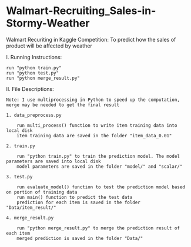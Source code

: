 # Walmart-Recruiting_Sales-in-Stormy-Weather
Walmart Recuriting in Kaggle Competition: To predict how the sales of product will be affected by weather

I. Running Instructions:

	run "python train.py"
	run "python test.py"
	run "python merge_result.py"

II. File Descriptions:

	Note: I use multiprocessing in Python to speed up the computation, merge may be needed to get the final result

	1. data_preprocess.py

		run multi_process() function to write item training data into local disk
		item training data are saved in the folder "item_data_0.01"

	2. train.py

		run "python train.py" to train the prediction model. The model parameters are saved into local disk
		model parameters are saved in the folder "model/" and "scalar/"

	3. test.py

		run evaluate_model() function to test the prediction model based on portion of training data
		run main() function to predict the test data
		prediction for each item is saved in the folder "Data/item_result/"

	4. merge_result.py

		run "python merge_result.py" to merge the prediction result of each item
		merged prediction is saved in the folder "Data/"
